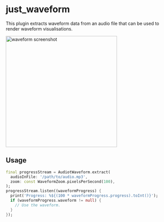 # just_waveform

This plugin extracts waveform data from an audio file that can be used to render waveform visualisations.

<img src="https://user-images.githubusercontent.com/19899190/138703227-6263c233-945c-4b60-8f0a-f652fbba9a3f.png" alt="waveform screenshot" width="350" />

## Usage

```dart
final progressStream = AudiotWaveform.extract(
  audioInFile: '/path/to/audio.mp3',
  zoom: const WaveformZoom.pixelsPerSecond(100),
);
progressStream.listen((waveformProgress) {
  print('Progress: %${(100 * waveformProgress.progress).toInt()}');
  if (waveformProgress.waveform != null) {
    // Use the waveform.
  }
});
```
